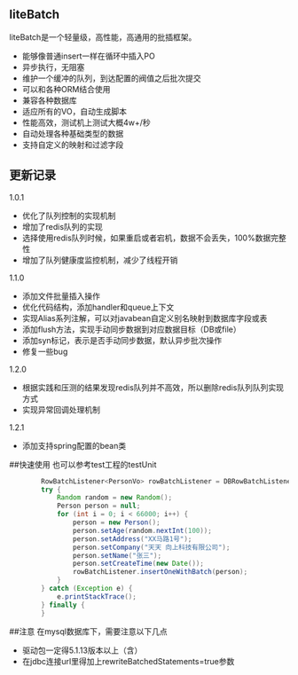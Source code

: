 
## liteBatch
liteBatch是一个轻量级，高性能，高通用的批插框架。

* 能够像普通insert一样在循环中插入PO
* 异步执行，无阻塞
* 维护一个缓冲的队列，到达配置的阀值之后批次提交
* 可以和各种ORM结合使用
* 兼容各种数据库
* 适应所有的VO，自动生成脚本
* 性能高效，测试机上测试大概4w+/秒
* 自动处理各种基础类型的数据
* 支持自定义的映射和过滤字段

## 更新记录
1.0.1

* 优化了队列控制的实现机制
* 增加了redis队列的实现
* 选择使用redis队列时候，如果重启或者宕机，数据不会丢失，100%数据完整性
* 增加了队列健康度监控机制，减少了线程开销

1.1.0

* 添加文件批量插入操作
* 优化代码结构，添加handler和queue上下文
* 实现Alias系列注解，可以对javabean自定义别名映射到数据库字段或表
* 添加flush方法，实现手动同步数据到对应数据目标（DB或file）
* 添加syn标记，表示是否手动同步数据，默认异步批次操作
* 修复一些bug

1.2.0

* 根据实践和压测的结果发现redis队列并不高效，所以删除redis队列队列实现方式
* 实现异常回调处理机制

1.2.1

* 添加支持spring配置的bean类

##快速使用
也可以参考test工程的testUnit

```java
		RowBatchListener<PersonVo> rowBatchListener = DBRowBatchListenerBuilder.buildMemoryRowBatchListener(jdbcTemplate, 5000, PersonVo.class);
		try {
			Random random = new Random();
			Person person = null;
			for (int i = 0; i < 66000; i++) {
				person = new Person();
				person.setAge(random.nextInt(100));
				person.setAddress("XX马路1号");
				person.setCompany("天天 向上科技有限公司");
				person.setName("张三");
				person.setCreateTime(new Date());
				rowBatchListener.insertOneWithBatch(person);
			}
		} catch (Exception e) {
			e.printStackTrace();
		} finally {
		}
```

##注意
在mysql数据库下，需要注意以下几点

* 驱动包一定得5.1.13版本以上（含）
* 在jdbc连接url里得加上rewriteBatchedStatements=true参数